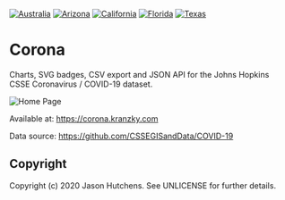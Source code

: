 [![Australia](https://corona.kranzky.com/oc/anz/au/badge.svg)](https://corona.kranzky.com?region=oc&subregion=anz&country=au)
[![Arizona](https://corona.kranzky.com/am/na/us/az/badge.svg)](https://corona.kranzky.com?region=am&subregion=na&country=us&state=az)
[![California](https://corona.kranzky.com/am/na/us/ca/badge.svg)](https://corona.kranzky.com?region=am&subregion=na&country=us&state=ca)
[![Florida](https://corona.kranzky.com/am/na/us/fl/badge.svg)](https://corona.kranzky.com?region=am&subregion=na&country=us&state=fl)
[![Texas](https://corona.kranzky.com/am/na/us/tx/badge.svg)](https://corona.kranzky.com?region=am&subregion=na&country=us&state=tx)

Corona
======

Charts, SVG badges, CSV export and JSON API for the Johns Hopkins CSSE Coronavirus / COVID-19 dataset.

![Home Page](https://www.kranzky.com/img/portfolio/corona.png)

Available at: https://corona.kranzky.com

Data source: https://github.com/CSSEGISandData/COVID-19

Copyright
---------

Copyright (c) 2020 Jason Hutchens. See UNLICENSE for further details.
